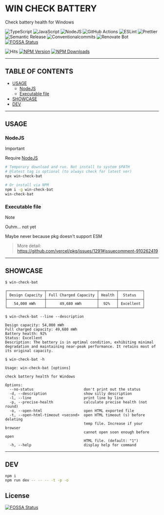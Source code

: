 # WIN CHECK BATTERY

Check battery health for Windows

![TypeScript](https://img.shields.io/badge/typescript-%23007ACC.svg?style=for-the-badge&logo=typescript&logoColor=white)
![JavaScript](https://img.shields.io/badge/javascript-%23323330.svg?style=for-the-badge&logo=javascript&logoColor=%23F7DF1E)
![NodeJS](https://img.shields.io/badge/node.js-6DA55F?style=for-the-badge&logo=node.js&logoColor=white)
![GitHub Actions](https://img.shields.io/badge/github%20actions-%232671E5.svg?style=for-the-badge&logo=githubactions&logoColor=white)
![ESLint](https://img.shields.io/badge/ESLint-4B3263?style=for-the-badge&logo=eslint&logoColor=white)
![Prettier](https://img.shields.io/badge/prettier-%23F7B93E.svg?style=for-the-badge&logo=prettier&logoColor=black)
![Semantic Release](https://img.shields.io/badge/semantic%20release-e10079?style=for-the-badge&logo=semanticrelease&logoColor=white)
![Conventionalcommits](https://img.shields.io/badge/conventionalcommits-fe5196?style=for-the-badge&logo=conventionalcommits&logoColor=white)
![Renovate Bot](https://img.shields.io/badge/renovate%20bot-308be3?style=for-the-badge&logo=renovate&logoColor=white)
[![FOSSA Status](https://app.fossa.com/api/projects/git%2Bgithub.com%2FKevinNitroG%2Fwin-check-bat.svg?type=shield)](https://app.fossa.com/projects/git%2Bgithub.com%2FKevinNitroG%2Fwin-check-bat?ref=badge_shield)

![Hits](https://hits.sh/github.com/KevinNitroG/VNULIB-Downloader.svg?view=today-total&style=for-the-badge&label=hits)
[![NPM Version](https://img.shields.io/npm/v/win-check-bat?style=for-the-badge&logo=npm)](https://www.npmjs.com/package/win-check-bat)
[![NPM Downloads](https://img.shields.io/npm/dy/win-check-bat?style=for-the-badge&logo=npm)](https://www.npmjs.com/package/win-check-bat)

---

## TABLE OF CONTENTS

<!-- START doctoc generated TOC please keep comment here to allow auto update -->
<!-- DON'T EDIT THIS SECTION, INSTEAD RE-RUN doctoc TO UPDATE -->

- [USAGE](#usage)
  - [NodeJS](#nodejs)
  - [Executable file](#executable-file)
- [SHOWCASE](#showcase)
- [DEV](#dev)

<!-- END doctoc generated TOC please keep comment here to allow auto update -->

---

## USAGE

### NodeJS

> [!IMPORTANT]
> Require [NodeJS](https://nodejs.org/en/download/)

```sh
# Temporary download and run. Not install to system $PATH
# @latest tag is optional (to always check for latest ver)
npx win-check-bat

# Or install via NPM
npm i -g win-check-bat
win-check-bat
```

### Executable file

> [!NOTE]
> Ouhm... not yet
>
> Maybe never because pkg doesn't support ESM
>
> > More detail: https://github.com/vercel/pkg/issues/1291#issuecomment-910262419

---

## SHOWCASE

```
$ win-check-bat

┌─────────────────┬───────────────────────┬────────┬───────────┐
│ Design Capacity │ Full Charged Capacity │ Health │  Status   │
├─────────────────┼───────────────────────┼────────┼───────────┤
│   54,000 mWh    │      49,680 mWh       │  92%   │ Excellent │
└─────────────────┴───────────────────────┴────────┴───────────┘
```

```
$ win-check-bat --line --description

Design capacity: 54,000 mWh
Full charged capacity: 49,680 mWh
Battery health: 92%
Status: Excellent
Description: The battery is in optimal condition, exhibiting minimal degradation and maintaining near-peak performance. It retains most of its original capacity.
```

```
$ win-check-bat -h

Usage: win-check-bat [options]

check battery health for Windows

Options:
  --no-status                       don't print out the status
  -d, --description                 show silly description
  -l, --line                        print line by line
  -p, --precise-health              calculate precise health (not round)
  -o, --open-html                   open HTML exported file
  -t, --open-html-timeout <second>  open HTML timeout (s) before deleting
                                    temp file. Increase if your browser
                                    cannot open soon enough before open
                                    HTML file. (default: "1")
  -h, --help                        display help for command
```

---

## DEV

```sh
npm i
npm run dev -- -- -- -t -p -o
```


## License
[![FOSSA Status](https://app.fossa.com/api/projects/git%2Bgithub.com%2FKevinNitroG%2Fwin-check-bat.svg?type=large)](https://app.fossa.com/projects/git%2Bgithub.com%2FKevinNitroG%2Fwin-check-bat?ref=badge_large)